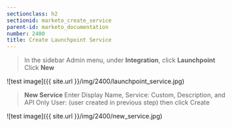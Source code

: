 ```yaml
---
sectionclass: h2
sectionid: marketo_create_service
parent-id: marketo_documentation
number: 2400
title: Create Launchpoint Service
---
```


>In the sidebar Admin menu, under **Integration**, click **Launchpoint**  
>Click **New**


![test image]({{ site.url }}/img/2400/launchpoint_service.jpg)  


>**New Service**  Enter Display Name, Service: Custom, Description, and API Only User: (user created in previous step) then click Create  


![test image]({{ site.url }}/img/2400/new_service.jpg)  
